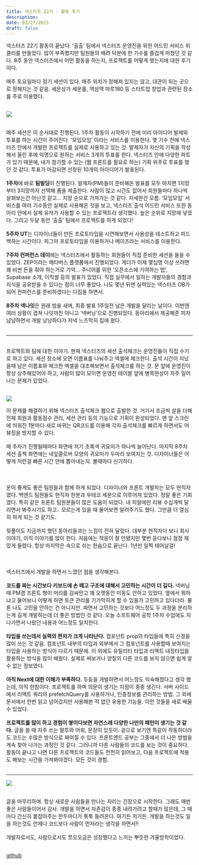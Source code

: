 ```yaml
---
title: 넥스터즈 22기 - 활동 후기
description:
date: 03/27/2023
draft: false
---
```

넥스터즈 22기 활동이 끝났다. ‘출출’ 팀에서 넥스터즈 운영진을 위한 어드민 서비스 위클리를 만들었다. 많이 부족했지만 팀원들의 배려 덕분에 한 기수를 즐겁게 마쳤던 것 같다. 8주 동안 넥스터즈에서 어떤 활동을 하는지, 프로젝트를 어떻게 했는지에 대한 후기이다.  
   
매주 토요일마다 정기 세션이 있다. 매주 위치가 정해져 있지는 않고, 대관이 되는 곳으로 정해지는 것 같음. 세운상가 세운홀, 역삼역 마루180 등 스타트업 창업과 관련된 장소를 주로 이용했다.  
 

![](https://blog.kakaocdn.net/dna/8NkRi/btr2D4FWLFu/AAAAAAAAAAAAAAAAAAAAAJV2h_oJF_XtW-4-TRNm1nqGSoN3icaT1OY3RrXYGR7s/img.jpg?credential=yqXZFxpELC7KVnFOS48ylbz2pIh7yKj8&expires=1759244399&allow_ip=&allow_referer=&signature=0ed1%2BFM9u0eoHz6fR%2BmwbQ4MQxU%3D)

   
매주 세션은 이 순서대로 진행된다. 1주차 활동이 시작하기 전에 미리 아이디어 발제와 투표를 하는 시간이 주어진다. ‘모임모임’ 이라는 서비스를 이용한다. 몇 기수 전에 넥스터즈 안에서 개발한 프로젝트를 실제로 사용하고 있는 것. 발제자가 자신의 기획을 작성해서 올린 후에 익명으로 원하는 서비스 3개의 투표를 한다. 넥스터즈 안에 다양한 파트가 있기 때문에, 내가 참가할 수 있는 (웹 프론트를 필요로 하는) 기획 위주로 투표를 했던 것 같다. 투표가 마감되면 선정된 10개의 아이디어가 발표된다.   
   
**1주차**에 바로 **팀빌딩**이 진행된다. 발제자(PM)들이 준비해온 발표를 모두 마치면 1지망부터 3지망까지 선택해 폼을 제출한다. 사람이 많고 시간도 없어서 회원들마다 하나씩 살펴보는건 아닌것 같고… 지망 순으로 가져가는 것 같다. 자세한건 모름. ‘모임모임’ 서비스를 여러 기수동안 실제로 사용해온 것을 보고, 넥스터즈 출석 어드민 서비스 또한 동아리 안에서 실제 유저가 사용할 수 있는 프로젝트라 생각했다. 높은 순위로 지망에 넣었다. 그리고 두달 동안 ‘출출’ 팀에서 프로젝트를 하게 되었다!  
   
**5주차 UT**는 디자이너들이 만든 프로토타입을 시연해보면서 사용성을 테스트하고 피드백하는 시간이다. 피그마 프로토타입을 이용하거나 메이즈라는 서비스를 이용한다.  
   
**7주차 컨퍼런스 데이**에는 넥스터즈에서 활동하는 회원들이 직접 준비한 세션을 들을 수 있었다. ZEP이라는 메타버스 플랫폼에서 진행되었다. 게더가 이제 몇십명 이상 쓰려면 꽤 비싼 돈을 줘야 하는거로 기억... 주니어를 위한 ‘오픈소스에 기여하는 법’, Supabase 소개, 이직썰 등의 발표가 있었다. 직접 실무에서 일하는 개발자들의 경험과 지식을 공유받을 수 있다는 점이 너무 좋았다. 나도 몇년 뒤엔 실력있는 넥스터즈 OB가 되어 컨퍼런스를 준비하겠다는 다짐을 하면서.  
   
**8주차 넥나잇**은 원래 밤을 새며, 최종 발표 1주일전 남은 개발을 달리는 날이다. 이번엔 여러 상황이 겹쳐 나잇까진 아니고 ‘넥버닝’으로 진행되었다. 동아리에서 제공해준 피자 냠냠하면서 개발 낭낭하다가 저녁 느즈막히 집에 왔다.  
 

---

   
프로젝트와 팀에 대한 이야기. 현재 넥스터즈의 세션 출석체크는 운영진들이 직접 수기로 하고 있다. 세션 장소에 오면 이름표를 나눠주고 엑셀에 체크한다. 출석 시간이 지났을때 남은 이름표와 체크한 엑셀을 대조해보면서 출석체크를 하는 것. 문 앞에 운영진이 항상 상주해있어야 하고, 사람이 많이 모이면 운영진 테이블 앞에 병목현상이 자주 일어나는 문제가 있었다.  
 

![](https://blog.kakaocdn.net/dna/0pndq/btr2xS0F216/AAAAAAAAAAAAAAAAAAAAAMJVnnxcR3fp_gQq6lYbD0MJyUwrX7Uy5Z5sBCYfMHJN/img.png?credential=yqXZFxpELC7KVnFOS48ylbz2pIh7yKj8&expires=1759244399&allow_ip=&allow_referer=&signature=90NePsj5PRAA0IK9naHmQ0rjJ68%3D)

이 문제를 해결하기 위해 넥스터즈 출석체크 웹으로 출발한 것. 거기서 조금씩 살을 더해 전체 회원과 활동점수 관리, 세션 관리 등의 기능으로 기획이 완성되었다. 맨 앞 스크린에 띄워진 1분마다 새로 바뀌는 QR코드를 이용해 각자 출석체크를 빠르게 하면서도 어뷰징을 방지할 수 있다.  
   
매 주차가 진행될때마다 화면에 저기 초록색 귀요미가 하나씩 늘어난다. 마지막 8주차 세션 출첵 화면에는 네잎클로버 모양의 귀요미가 두마리 보여지는 것. 디자이너들은 어떻게 저런걸 빠른 시간 안에 뽑아내는지. 볼때마다 신기하다.   
   
   
   
운이 좋게도 좋은 팀원들과 함께 하게 되었다. 디자이너와 프론트 개발자는 모두 현직자였다. 백엔드 팀원들도 현직자 한분과 우테코 세분으로 이루어져 있었다. 정말 좋은 기회였다. 특히 같은 프론트 팀원분들이 많은 도움이 되었다. 내 피알에만 리뷰 수십개씩 달리면서 봐주시기도 하고.. 모르는게 있을 때 물어보면 알려주기도 했다. 그만큼 더 열심히 하게 되는 것 같기도.  
   
뒷풀이도 지금까지 했던 동아리들과는 느낌이 전혀 달랐다. 대부분 현직자다 보니 회사 이야기, 이직 이야기를 많이 한다. 처음에는 적응이 잘 안됐지만 몇번 듣다보니 점점 재밌게 들렸다. 항상 마지막은 속으로 쉬는 한숨으로 끝난다. 1년만 일찍 태어날걸!  
   
   
   
넥스터즈에서 개발을 하면서 느꼈던 점을 생각해본다.  
   
**코드를 짜는 시간보다 키보드에 손 떼고 구조에 대해서 고민하는 시간이 더 길다.** 넥버닝때 PM겸 프론트 형이 머리를 감싸안고 꽤 오랫동안 미동도 안하고 있었다. 옆에서 뭐하냐고 물어보니 어떻게 하면 토큰 관리를 기가막히게 할 수 있을가 고민하고 있다더라. 물론 나도 고민을 안하는 건 아니지만. 짜면서 고민하는 것보다 어느정도 두 과정을 분리하는게 길게 개발하는데 더 좋은 방법인 것 같다. 오늘 소프트웨어 공학 1주차 수업에도 지나가면서 나왔던 내용과 어느정도 일치한다.  
   
**타입을 쓰는데서 실력의 편차가 크게 나타난다.** 컴포넌트 prop의 타입들에 특히 신경을 많이 쓰는 것 같음. 컴포넌트 내부의 타입과 외부에서 그 컴포넌트를 사용할때 보여지는 타입을 사용하는 방식이 다르기 때문에. 이 외에도 유틸리티 타입과 리액트 내장타입을 활용하는 방식을 많이 배웠다. 실제로 써보거나 양질의 다른 코드를 보지 않으면 쉽게 알 수 없는 정보였다.  
   
**아직 Next에 대한 이해가 부족하다.** 두둥을 개발하면서 어느정도 익숙해졌다고 생각 했는데, 아직 한참이다. 프로젝트를 하며 의문이 생기는 지점이 종종 생긴다. 서버 사이드에서 리액트 쿼리의 prefetchQuery를 사용하거나, 인증정보를 관리하는 방법. 그 외에 문서에서 한번 읽고 넘어갔지만 사용해본 적 없던 유용한 기능들. 이런 것들을 새로 배울 수 있었다.  
   
**프로젝트를 많이 하고 경험이 쌓이다보면 자연스레 다양한 나만의 패턴이 생기는 것 같다.** 글을 쓸 때 자주 쓰는 말투와 어휘, 문장이 있듯이. 겉으로 보기엔 똑같이 작동하더라도 코드는 수많은 방식으로 짜여질 수 있다. 프론트엔드 공부는 그중에서 더 나은 방법을 계속 찾아 나가는 과정인 것 같다. 그러니까 다른 사람들의 코드를 보는 것이 중요하다. 활동이 끝나고 나면 다른 프로젝트의 코드들도 천천히 읽어보고, 다음 프로젝트에 적용도 해보는 시간을 가져봐야겠다. 모든 것이 경험.  
 

---

![](https://blog.kakaocdn.net/dna/Qor2x/btr2vnUoJKL/AAAAAAAAAAAAAAAAAAAAAP3emUypcyE6DSv8WSlz5VL-Vf51FyP9101wFDgU-xNd/img.png?credential=yqXZFxpELC7KVnFOS48ylbz2pIh7yKj8&expires=1759244399&allow_ip=&allow_referer=&signature=xKAI%2FTvDSkQBWcZf16tcecwH3kI%3D)

   
글을 마무리하며. 항상 새로운 사람들을 만나는 자리는 긴장으로 시작한다. 그래도 매번 좋은 사람들이어서 감사. 개발을 하면서 자존감이 종종 내려가려고 할때가 많은데, 그 때마다 간신히 붙잡아주는 한두마디가 툭툭 들려온다. 여기든 저기든. 개발을 하는것도 일을 하는것도 언제나 코드보다 사람이 먼저라는 생각을 하면서!!   
   
개발자로서도, 사람으로서도 쪼오오금은 성장했다고 느끼는 뿌듯한 겨울방학이었다.  
 

[github](https://github.com/Nexters/nexters-admin-client)